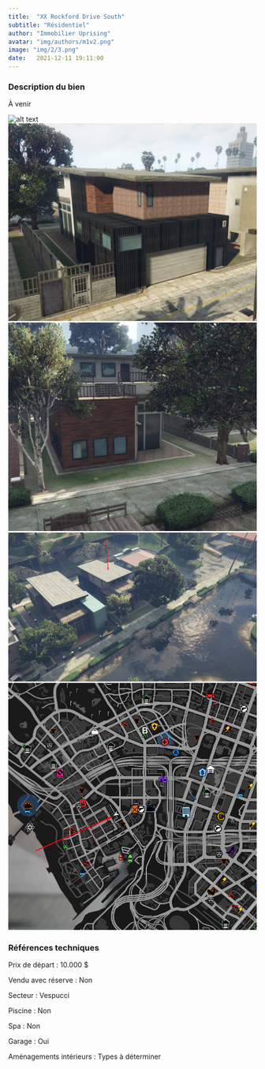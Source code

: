 ```yaml
---
title:  "XX Rockford Drive South"
subtitle: "Résidentiel"
author: "Immobilier Uprising"
avatar: "img/authors/m1v2.png"
image: "img/2/3.png"
date:   2021-12-11 19:11:00
---
```


### Description du bien
À venir


<img src="img/2/a.png" alt="alt text" title="image Title" width="650"/>

<img src="img/2/1.png" alt="alt text" title="image Title" width="650"/>

<img src="img/2/2.png" alt="alt text" title="image Title" width="650"/>

<img src="img/2/3.png" alt="alt text" title="image Title" width="650"/>

<img src="img/2/map.png" alt="alt text" title="image Title" width="650"/>


### Références techniques
Prix de départ : 10.000 $

Vendu avec réserve : Non

Secteur : Vespucci

Piscine : Non

Spa : Non

Garage : Oui

Aménagements intérieurs : Types à déterminer